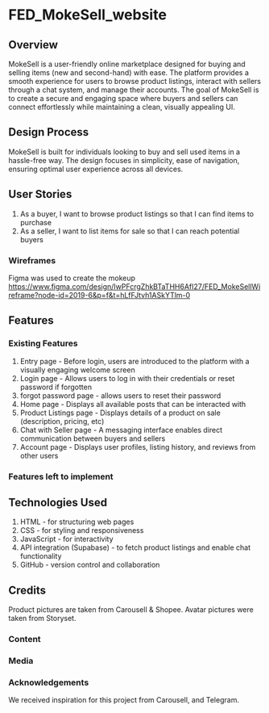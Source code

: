 # FED_MokeSell_website

## Overview
MokeSell is a user-friendly online marketplace designed for buying and selling items (new and second-hand) with ease. The platform provides a smooth experience for users to browse product listings, interact with sellers through a chat system, and manage their accounts. The goal of MokeSell is to create a secure and engaging space where buyers and sellers can connect effortlessly while maintaining a clean, visually appealing UI.

## Design Process
MokeSell is built for individuals looking to buy and sell used items in a hassle-free way. The design focuses in simplicity, ease of navigation, ensuring optimal user experience across all devices.

## User Stories
1. As a buyer, I want to browse product listings so that I can find items to purchase
2. As a seller, I want to list items for sale so that I can reach potential buyers

### Wireframes
Figma was used to create the mokeup
https://www.figma.com/design/IwPFcrgZhkBTaTHH6AfI27/FED_MokeSellWireframe?node-id=2019-6&p=f&t=hLfFJtvh1ASkYTlm-0

## Features 
### Existing Features
1. Entry page - Before login, users are introduced to the platform with a visually engaging welcome screen
2. Login page - Allows users to log in with their credentials or reset password if forgotten
3. forgot password page - allows users to reset their password  
4. Home page - Displays all available posts that can be interacted with
5. Product Listings page - Displays details of a product on sale (description, pricing, etc)
6. Chat with Seller page - A messaging interface enables direct communication between buyers and sellers
7. Account page - Displays user profiles, listing history, and reviews from other users 

### Features left to implement

## Technologies Used
1. HTML - for structuring web pages 
2. CSS - for styling and responsiveness
3. JavaScript - for interactivity 
4. API integration (Supabase) - to fetch product listings and enable chat functionality
5. GitHub - version control and collaboration

## Credits 
Product pictures are taken from Carousell & Shopee.
Avatar pictures were taken from Storyset.

### Content


### Media


### Acknowledgements
We received inspiration for this project from Carousell, and Telegram.

